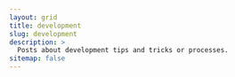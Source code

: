 ```yaml
---
layout: grid
title: development
slug: development
description: >
  Posts about development tips and tricks or processes.
sitemap: false
---
```

